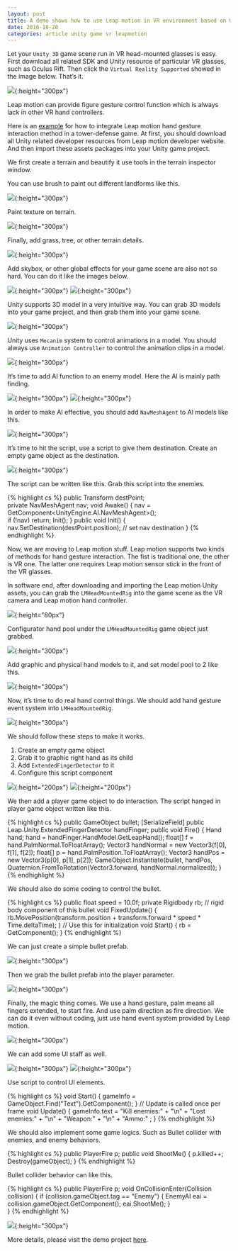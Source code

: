 ```yaml
---
layout: post
title: A demo shows how to use Leap motion in VR environment based on Unity 3D
date: 2016-10-28
categories: article unity game vr leapmotion
---
```

<!--more-->

Let your `Unity 3D` game scene run in VR head-mounted glasses is easy. First download all related SDK and Unity resource of particular VR glasses, such as Oculus Rift. Then click the `Virtual Reality Supported` showed in the image below. That’s it.

![]({{site.url}}/Images/LM/image12.png){:height="300px"}

Leap motion can provide figure gesture control function which is always lack in other VR hand controllers.

Here is an [example](https://bitbucket.org/Honglei_Han/leapmotioncontrolvrdemo) for how to integrate Leap motion hand gesture interaction method in a tower-defense game. At first, you should download all Unity related developer resources from Leap motion developer website. And then import these assets packages into your Unity game project.

We first create a terrain and beautify it use tools in the terrain inspector window.

You can use brush to paint out different landforms like this.

![]({{site.url}}/Images/LM/image13.png){:height="300px"}

Paint texture on terrain.

![]({{site.url}}/Images/LM/image14.png){:height="300px"}

Finally, add grass, tree, or other terrain details.

![]({{site.url}}/Images/LM/image15.png){:height="300px"}

Add skybox, or other global effects for your game scene are also not so hard. You can do it like the images below.

![]({{site.url}}/Images/LM/image16.png){:height="300px"}
![]({{site.url}}/Images/LM/image17.png){:height="300px"}

Unity supports 3D model in a very intuitive way. You can grab 3D models into your game project, and then grab them into your game scene.

![]({{site.url}}/Images/LM/image18.png){:height="300px"}

Unity uses `Mecanim` system to control animations in a model. You should always use `Animation Controller` to control the animation clips in a model.

![]({{site.url}}/Images/LM/image19.png){:height="300px"}

It’s time to add AI function to an enemy model. Here the AI is mainly path finding.

![]({{site.url}}/Images/LM/image20.png){:height="300px"}
![]({{site.url}}/Images/LM/image21.png){:height="300px"}

In order to make AI effective, you should add `NavMeshAgent` to AI models like this.

![]({{site.url}}/Images/LM/image22.png){:height="300px"}

It’s time to hit the script, use a script to give them destination. Create an empty game object as the destination.

![]({{site.url}}/Images/LM/image23.png){:height="300px"}

The script can be written like this. Grab this script into the enemies.

{% highlight cs %}
    public Transform destPoint;                             
    private NavMeshAgent nav;
    void Awake()
    {
        nav = GetComponent<UnityEngine.AI.NavMeshAgent>();  
        if (!nav)
            return;
        Init();
    }
    public void Init()
    {
        nav.SetDestination(destPoint.position);     // set nav destination
    }
{% endhighlight %}

Now, we are moving to Leap motion stuff. Leap motion supports two kinds of methods for hand gesture interaction. The fist is traditional one, the other is VR one. The latter one requires Leap motion sensor stick in the front of the VR glasses. 

In software end, after downloading and importing the Leap motion Unity assets, you can grab the `LMHeadMountedRig` into the game scene as the VR camera and Leap motion hand controller.

![]({{site.url}}/Images/LM/image24.png){:height="80px"}

Configurator hand pool under the `LMHeadMountedRig` game object just grabbed.

![]({{site.url}}/Images/LM/image25.png){:height="300px"}

Add graphic and physical hand models to it, and set model pool to 2 like this.

![]({{site.url}}/Images/LM/image26.png){:height="300px"}

Now, it’s time to do real hand control things. We should add hand gesture event system into `LMHeadMountedRig`.

![]({{site.url}}/Images/LM/image27.png){:height="300px"}

We should follow these steps to make it works.

1.	Create an empty game object
2.	Grab it to graphic right hand as its child
3.	Add `ExtendedFingerDetector` to it
4.	Configure this script component

![]({{site.url}}/Images/LM/image28.png){:height="200px"}
![]({{site.url}}/Images/LM/image29.png){:height="200px"}

We then add a player game object to do interaction. The script hanged in player game object written like this.

{% highlight cs %}
   public GameObject bullet;
    [SerializeField]
    public Leap.Unity.ExtendedFingerDetector handFinger;
    public void Fire()
    {
        Hand hand;
        hand = handFinger.HandModel.GetLeapHand();
        float[] f = hand.PalmNormal.ToFloatArray();
        Vector3 handNormal = new Vector3(f[0], f[1], f[2]);
        float[] p = hand.PalmPosition.ToFloatArray();
        Vector3 handPos = new Vector3(p[0], p[1], p[2]);
        GameObject.Instantiate(bullet, handPos, Quaternion.FromToRotation(Vector3.forward, handNormal.normalized));
    }
{% endhighlight %}

We should also do some coding to control the bullet.

{% highlight cs %}
public float speed = 10.0f;
    private Rigidbody rb; // rigid body component of this bullet
    void FixedUpdate()
    {
        rb.MovePosition(transform.position + transform.forward * speed * Time.deltaTime);
    }
    // Use this for initialization
    void Start()
    {
        rb = GetComponent<Rigidbody>();
    }
{% endhighlight %}
 
We can just create a simple bullet prefab.

![]({{site.url}}/Images/LM/image30.png){:height="300px"}

Then we grab the bullet prefab into the player parameter.

![]({{site.url}}/Images/LM/image31.png){:height="300px"}

Finally, the magic thing comes. We use a hand gesture, palm means all fingers extended, to start fire. And use palm direction as fire direction. We can do it even without coding, just use hand event system provided by Leap motion.

![]({{site.url}}/Images/LM/image32.png){:height="300px"}

We can add some UI staff as well.

![]({{site.url}}/Images/LM/image33.png){:height="300px"}
![]({{site.url}}/Images/LM/image34.png){:height="300px"}

Use script to control UI elements.

{% highlight cs %}
    void Start()
    {
        gameInfo = GameObject.Find("Text").GetComponent<Text>();
    }
    // Update is called once per frame
    void Update()
    {
        gameInfo.text = "Kill enemies:" + "\n" + "Lost enemies:" + "\n"
    + "Weapon:" + "\n" + "Ammo:" ;
    }
{% endhighlight %}

We should also implement some game logics. Such as Bullet collider with enemies, and enemy behaviors.

{% highlight cs %}
public PlayerFire p;
    public void ShootMe()
    {
        p.killed++;
        Destroy(gameObject);
    }
{% endhighlight %}

Bullet collider behavior can like this.

{% highlight cs %}
public PlayerFire p;
void OnCollisionEnter(Collision collision)
    {
        if (collision.gameObject.tag == "Enemy")
        {
            EnemyAI eai = collision.gameObject.GetComponent<EnemyAI>();
            eai.ShootMe();
        }        
    }
{% endhighlight %}

![]({{site.url}}/Images/LM/image35.png){:height="300px"}

More details, please visit the demo project [here](https://bitbucket.org/Honglei_Han/leapmotioncontrolvrdemo).


<script>
  (function(i,s,o,g,r,a,m){i['GoogleAnalyticsObject']=r;i[r]=i[r]||function(){
  (i[r].q=i[r].q||[]).push(arguments)},i[r].l=1*new Date();a=s.createElement(o),
  m=s.getElementsByTagName(o)[0];a.async=1;a.src=g;m.parentNode.insertBefore(a,m)
  })(window,document,'script','https://www.google-analytics.com/analytics.js','ga');

  ga('create', 'UA-85986843-1', 'auto');
  ga('send', 'pageview');

</script>